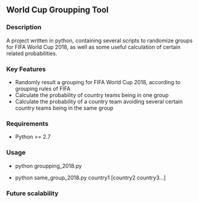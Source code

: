 
## World Cup Groupping Tool

### Description
A project written in python, containing several scripts to randomize groups for FIFA World Cup 2018, as well as some useful calculation of certain related probabilities.   

### Key Features

- Randomly result a grouping for FIFA World Cup 2018, according to grouping rules of FIFA 
- Calculate the probability of country teams being in one group
- Calculate the probability of a country team avoiding several certain country teams being in the same group

### Requirements
- Python >= 2.7

### Usage

- python groupping_2018.py

- python same_group_2018.py country1 [country2 country3...]


### Future scalability

